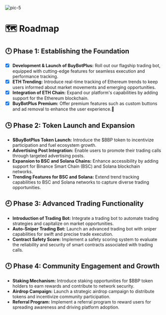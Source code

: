 
![pic-5](https://github.com/HeliosLz/BuyBotPlus/assets/131566676/3a3a82f4-92c9-4cec-8e94-632f523742cf)

# 🗺️ Roadmap

## 🕛 **Phase 1: Establishing the Foundation**

* [x] **Development & Launch of BuyBotPlus:** Roll out our flagship trading bot, equipped with cutting-edge features for seamless execution and performance tracking.
* [x] **ETH Trending:** Introduce real-time tracking of Ethereum trends to keep users informed about market movements and emerging opportunities.
* [x] **Integration of ETH Chain:** Expand our platform's capabilities by adding support for the Ethereum blockchain.
* [x] **BuyBotPlus Premium:** Offer premium features such as custom buttons and ad removal to enhance the user experience.🎇

## 🕒 **Phase 2: Token Launch and Expansion**

* **$BuyBotPlus Token Launch:** Introduce the $BBP token to incentivize participation and fuel ecosystem growth.
* **Advertising Post Integration:** Enable users to promote their trading calls through targeted advertising posts.
* **Expansion to BSC and Solana Chains:** Enhance accessibility by adding support for Binance Smart Chain (BSC) and Solana blockchain networks.
* **Trending Features for BSC and Solana:** Extend trend tracking capabilities to BSC and Solana networks to capture diverse trading opportunities.

## 🕘 **Phase 3: Advanced Trading Functionality**

* **Introduction of Trading Bot:** Integrate a trading bot to automate trading strategies and capitalize on market opportunities.
* **Auto-Sniper Trading Bot:** Launch an advanced trading bot with sniper capabilities for swift and precise trade execution.
* **Contract Safety Score:** Implement a safety scoring system to evaluate the reliability and security of smart contracts associated with trading calls.

## 🕛 **Phase 4: Community Engagement and Growth**

* **Staking Mechanism:** Introduce staking opportunities for $BBP token holders to earn rewards and contribute to network security.
* **Airdrop Campaign:** Launch a strategic airdrop campaign to distribute tokens and incentivize community participation.
* **Referral Program:** Implement a referral program to reward users for spreading awareness and driving platform adoption.

